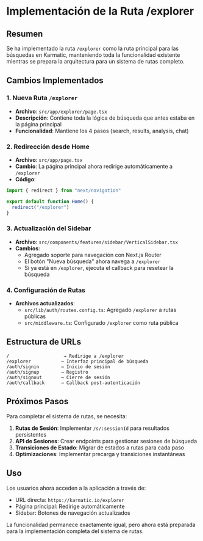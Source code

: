# Implementación de la Ruta /explorer

## Resumen

Se ha implementado la ruta `/explorer` como la ruta principal para las búsquedas en Karmatic, manteniendo toda la funcionalidad existente mientras se prepara la arquitectura para un sistema de rutas completo.

## Cambios Implementados

### 1. Nueva Ruta `/explorer`
- **Archivo**: `src/app/explorer/page.tsx`
- **Descripción**: Contiene toda la lógica de búsqueda que antes estaba en la página principal
- **Funcionalidad**: Mantiene los 4 pasos (search, results, analysis, chat)

### 2. Redirección desde Home
- **Archivo**: `src/app/page.tsx`
- **Cambio**: La página principal ahora redirige automáticamente a `/explorer`
- **Código**:
```typescript
import { redirect } from "next/navigation"

export default function Home() {
  redirect("/explorer")
}
```

### 3. Actualización del Sidebar
- **Archivo**: `src/components/features/sidebar/VerticalSidebar.tsx`
- **Cambios**:
  - Agregado soporte para navegación con Next.js Router
  - El botón "Nueva búsqueda" ahora navega a `/explorer`
  - Si ya está en `/explorer`, ejecuta el callback para resetear la búsqueda

### 4. Configuración de Rutas
- **Archivos actualizados**:
  - `src/lib/auth/routes.config.ts`: Agregado `/explorer` a rutas públicas
  - `src/middleware.ts`: Configurado `/explorer` como ruta pública

## Estructura de URLs

```
/                    → Redirige a /explorer
/explorer           → Interfaz principal de búsqueda
/auth/signin        → Inicio de sesión
/auth/signup        → Registro
/auth/signout       → Cierre de sesión
/auth/callback      → Callback post-autenticación
```

## Próximos Pasos

Para completar el sistema de rutas, se necesita:

1. **Rutas de Sesión**: Implementar `/s/:sessionId` para resultados persistentes
2. **API de Sesiones**: Crear endpoints para gestionar sesiones de búsqueda
3. **Transiciones de Estado**: Migrar de estados a rutas para cada paso
4. **Optimizaciones**: Implementar precarga y transiciones instantáneas

## Uso

Los usuarios ahora acceden a la aplicación a través de:
- URL directa: `https://karmatic.io/explorer`
- Página principal: Redirige automáticamente
- Sidebar: Botones de navegación actualizados

La funcionalidad permanece exactamente igual, pero ahora está preparada para la implementación completa del sistema de rutas.